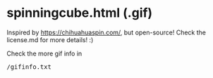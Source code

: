# spinningcube.html (.gif)
Inspired by https://chihuahuaspin.com/, but open-source!
Check the license.md for more details! :)

Check the more gif info in <pre>/gifinfo.txt</pre>
